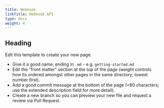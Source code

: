 ```yaml
---
title: Webhook
linkTitle: Webhook API
type: docs
weight: 4
---
```


## Heading

Edit this template to create your new page.

- Give it a good name, ending in `.md` - e.g. `getting-started.md`
- Edit the "front matter" section at the top of the page (weight controls how
  its ordered amongst other pages in the same directory; lowest number first).
- Add a good commit message at the bottom of the page (<80 characters; use the
  extended description field for more detail).
- Create a new branch so you can preview your new file and request a review via
  Pull Request.
